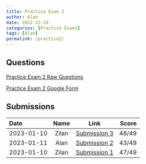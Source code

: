 ```yaml
---
title: Practice Exam 2
author: Alan
date: 2022-12-29
categories: [Practice Exams]
tags: [Alan]
permalink: /practice2/
---
```


## Questions

[Practice Exam 2 Raw Questions](/music-history/practice2qs/)

[Practice Exam 2 Google Form](https://forms.gle/5Qvy1jTPRzkh5D1o8)



## Submissions

| Date      | Name | Link | Score     | 
| :---        |    :----:  | :----: |          ---: |
| 2023-01-10 | Zilan | [Submission 3](/music-history/practice2/sub3) | 48/49 |
| 2023-01-11 | Alan | [Submission 2](/music-history/practice2/sub2) | 43/49 |
| 2023-01-10 | Zilan | [Submission 1](/music-history/practice2/sub1) | 47/49 |